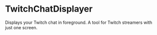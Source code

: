 # TwitchChatDisplayer
Displays your Twitch chat in foreground. A tool for Twitch streamers with just one screen.
